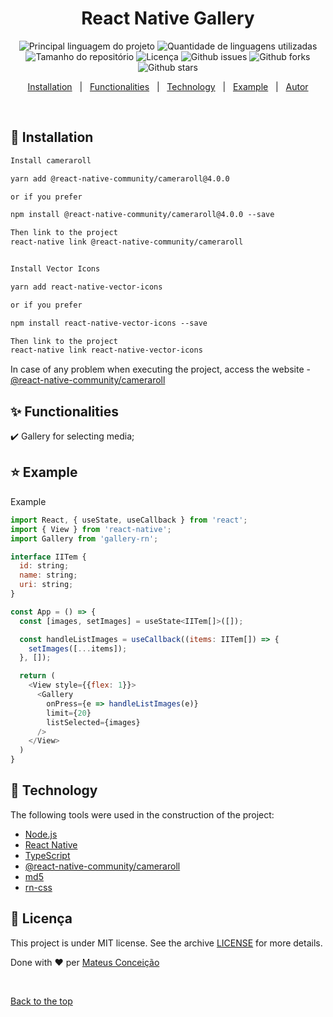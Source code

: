 <div align="center" id="top">
  <!-- <a href="https://nativetimeago.netlify.com">Demo</a> -->
</div>

<h1 align="center">React Native Gallery</h1>

<p align="center">
  <img alt="Principal linguagem do projeto" src="https://img.shields.io/github/languages/top/fera765/gallery-rn?color=56BEB8">

  <img alt="Quantidade de linguagens utilizadas" src="https://img.shields.io/github/languages/count/fera765/gallery-rn?color=56BEB8">

  <img alt="Tamanho do repositório" src="https://img.shields.io/github/repo-size/fera765/gallery-rn?color=56BEB8">

  <img alt="Licença" src="https://img.shields.io/github/license/fera765/gallery-rn?color=56BEB8">

  <img alt="Github issues" src="https://img.shields.io/github/issues/fera765/gallery-rn?color=56BEB8" />

  <img alt="Github forks" src="https://img.shields.io/github/forks/fera765/gallery-rn?color=56BEB8" />

  <img alt="Github stars" src="https://img.shields.io/github/stars/fera765/gallery-rn?color=56BEB8" />
</p>

<!-- Status -->

<!-- <h4 align="center">
	🚧  React Native Gallery 🚀 Em construção...  🚧
</h4>

<hr> -->

<p align="center">
  <a href="#wrenchs-funcionalidades">Installation</a> &#xa0; | &#xa0;
  <a href="#sparkles-funcionalidades">Functionalities</a> &#xa0; | &#xa0;
  <a href="#rocket-tecnologias">Technology</a> &#xa0; | &#xa0;
  <a href="#star-example">Example</a> &#xa0; | &#xa0;
  <a href="https://github.com/fera765" target="_blank">Autor</a>
</p>

<br>

## :wrench: Installation ##


```txt
Install cameraroll

yarn add @react-native-community/cameraroll@4.0.0

or if you prefer

npm install @react-native-community/cameraroll@4.0.0 --save

Then link to the project
react-native link @react-native-community/cameraroll


Install Vector Icons

yarn add react-native-vector-icons

or if you prefer

npm install react-native-vector-icons --save

Then link to the project
react-native link react-native-vector-icons

```

In case of any problem when executing the project, access the website  - [@react-native-community/cameraroll](https://www.npmjs.com/package/@react-native-community/cameraroll)
## :sparkles: Functionalities ##

:heavy_check_mark: Gallery for selecting media;

## :star: Example ##

Example
```js
import React, { useState, useCallback } from 'react';
import { View } from 'react-native';
import Gallery from 'gallery-rn';

interface IITem {
  id: string;
  name: string;
  uri: string;
}

const App = () => {
  const [images, setImages] = useState<IITem[]>([]);

  const handleListImages = useCallback((items: IITem[]) => {
    setImages([...items]);
  }, []);

  return (
    <View style={{flex: 1}}>
      <Gallery
        onPress={e => handleListImages(e)}
        limit={20}
        listSelected={images}
      />
    </View>
  )
}
```

## :rocket: Technology ##

The following tools were used in the construction of the project:

- [Node.js](https://nodejs.org/en/)
- [React Native](https://reactnative.dev/)
- [TypeScript](https://www.typescriptlang.org/)
- [@react-native-community/cameraroll](https://www.npmjs.com/package/@react-native-community/cameraroll)
- [md5](https://www.npmjs.com/package/md5)
- [rn-css](https://www.npmjs.com/package/rn-css)

## :memo: Licença ##


This project is under MIT license. See the archive [LICENSE](LICENSE.md) for more details.


Done with :heart: per <a href="https://github.com/fera765" target="_blank">Mateus Conceição</a>

&#xa0;

<a href="#top">Back to the top
</a>
